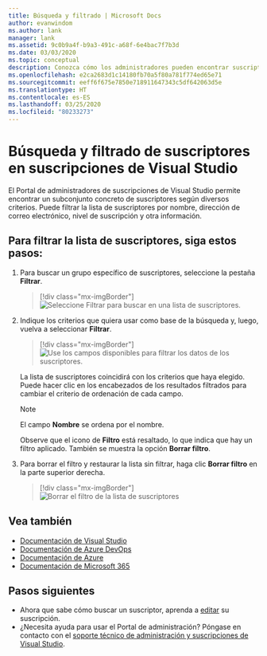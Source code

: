```yaml
---
title: Búsqueda y filtrado | Microsoft Docs
author: evanwindom
ms.author: lank
manager: lank
ms.assetid: 9c0b9a4f-b9a3-491c-a68f-6e4bac7f7b3d
ms.date: 03/03/2020
ms.topic: conceptual
description: Conozca cómo los administradores pueden encontrar suscriptores o grupos individuales en el Portal de administración.
ms.openlocfilehash: e2ca2683d1c14180fb70a5f80a781f774ed65e71
ms.sourcegitcommit: eeff6f675e7850e718911647343c5df642063d5e
ms.translationtype: HT
ms.contentlocale: es-ES
ms.lasthandoff: 03/25/2020
ms.locfileid: "80233273"
---
```

# <a name="search-and-filter-subscribers-in-visual-studio-subscriptions"></a>Búsqueda y filtrado de suscriptores en suscripciones de Visual Studio
El Portal de administradores de suscripciones de Visual Studio permite encontrar un subconjunto concreto de suscriptores según diversos criterios. Puede filtrar la lista de suscriptores por nombre, dirección de correo electrónico, nivel de suscripción y otra información.

## <a name="to-filter-the-subscriber-list"></a>Para filtrar la lista de suscriptores, siga estos pasos:
1. Para buscar un grupo específico de suscriptores, seleccione la pestaña **Filtrar**.
   > [!div class="mx-imgBorder"]
   > ![Seleccione Filtrar para buscar en una lista de suscriptores.](_img/search-filter/filter-list.png)

2. Indique los criterios que quiera usar como base de la búsqueda y, luego, vuelva a seleccionar **Filtrar**.
   > [!div class="mx-imgBorder"]
   > ![Use los campos disponibles para filtrar los datos de los suscriptores.](media/filter-subscribers.png)

   La lista de suscriptores coincidirá con los criterios que haya elegido.  Puede hacer clic en los encabezados de los resultados filtrados para cambiar el criterio de ordenación de cada campo.  
   > [!NOTE]
   > El campo **Nombre** se ordena por el nombre.

   Observe que el icono de **Filtro** está resaltado, lo que indica que hay un filtro aplicado.  También se muestra la opción **Borrar filtro**. 

3. Para borrar el filtro y restaurar la lista sin filtrar, haga clic **Borrar filtro** en la parte superior derecha. 
   > [!div class="mx-imgBorder"]
   > ![Borrar el filtro de la lista de suscriptores](_img/search-filter/clear-filter.png)


## <a name="see-also"></a>Vea también
- [Documentación de Visual Studio](https://docs.microsoft.com/visualstudio/)
- [Documentación de Azure DevOps](https://docs.microsoft.com/azure/devops/)
- [Documentación de Azure](https://docs.microsoft.com/azure/)
- [Documentación de Microsoft 365](https://docs.microsoft.com/microsoft-365/)


## <a name="next-steps"></a>Pasos siguientes
- Ahora que sabe cómo buscar un suscriptor, aprenda a [editar](edit-license.md) su suscripción.
- ¿Necesita ayuda para usar el Portal de administración?  Póngase en contacto con el [soporte técnico de administración y suscripciones de Visual Studio](https://visualstudio.microsoft.com/support/support-overview-vs).



